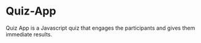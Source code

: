 # Quiz-App

Quiz App is a Javascript quiz that engages the participants and gives them immediate results.
